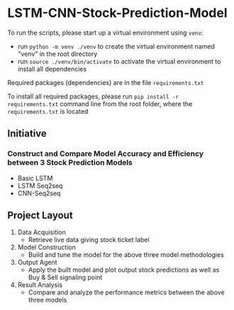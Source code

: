 # LSTM-CNN-Stock-Prediction-Model

To run the scripts, please start up a virtual environment using `venv`:
-  run `python -m venv ./venv` to create the virtual environment named "venv" in the root directory
- run `source ./venv/bin/activate` to activate the virtual environment to install all dependencies

Required packages (dependencies) are in the file `requirements.txt`

To install all required packages, please run `pip install -r requirements.txt` command line from the root folder, where the `requirements.txt` is located

## Initiative
### Construct and Compare Model Accuracy and Efficiency between 3 Stock Prediction Models

- Basic LSTM
- LSTM Seq2seq
- CNN-Seq2seq

## Project Layout
1. Data Acquisition 
    - Retrieve live data giving stock ticket label
2. Model Construction 
    - Build and tune the model for the above three model methodologies
3. Output Agent 
    - Apply the built model and plot output stock predictions as well as Buy & Sell signaling point
4. Result Analysis 
    - Compare and analyze the performance metrics between the above three models

